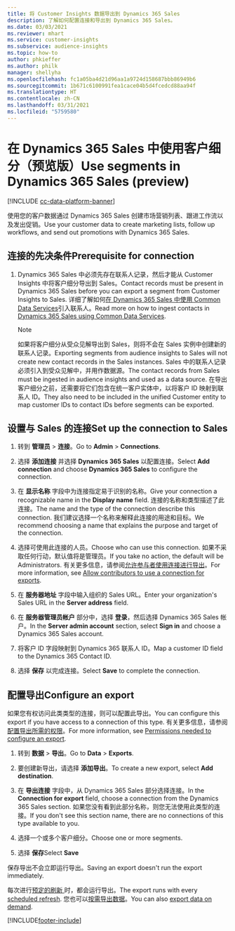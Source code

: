 ```yaml
---
title: 将 Customer Insights 数据导出到 Dynamics 365 Sales
description: 了解如何配置连接和导出到 Dynamics 365 Sales。
ms.date: 03/03/2021
ms.reviewer: mhart
ms.service: customer-insights
ms.subservice: audience-insights
ms.topic: how-to
author: phkieffer
ms.author: philk
manager: shellyha
ms.openlocfilehash: fc1a05ba4d21d96aa1a9724d158687bbb86949b6
ms.sourcegitcommit: 1b671c6100991fea1cace04b5d4fcedcd88aa94f
ms.translationtype: HT
ms.contentlocale: zh-CN
ms.lasthandoff: 03/31/2021
ms.locfileid: "5759580"
---
```

# <a name="use-segments-in-dynamics-365-sales-preview"></a><span data-ttu-id="92022-103">在 Dynamics 365 Sales 中使用客户细分（预览版）</span><span class="sxs-lookup"><span data-stu-id="92022-103">Use segments in Dynamics 365 Sales (preview)</span></span>

[!INCLUDE [cc-data-platform-banner](../includes/cc-data-platform-banner.md)]

<span data-ttu-id="92022-104">使用您的客户数据通过 Dynamics 365 Sales 创建市场营销列表、跟进工作流以及发出促销。</span><span class="sxs-lookup"><span data-stu-id="92022-104">Use your customer data to create marketing lists, follow up workflows, and send out promotions with Dynamics 365 Sales.</span></span>

## <a name="prerequisite-for-connection"></a><span data-ttu-id="92022-105">连接的先决条件</span><span class="sxs-lookup"><span data-stu-id="92022-105">Prerequisite for connection</span></span>

1. <span data-ttu-id="92022-106">Dynamics 365 Sales 中必须先存在联系人记录，然后才能从 Customer Insights 中将客户细分导出到 Sales。</span><span class="sxs-lookup"><span data-stu-id="92022-106">Contact records must be present in Dynamics 365 Sales before you can export a segment from Customer Insights to Sales.</span></span> <span data-ttu-id="92022-107">详细了解如何[在 Dynamics 365 Sales 中使用 Common Data Services](connect-power-query.md)引入联系人。</span><span class="sxs-lookup"><span data-stu-id="92022-107">Read more on how to ingest contacts in [Dynamics 365 Sales using Common Data Services](connect-power-query.md).</span></span>

   > [!NOTE]
   > <span data-ttu-id="92022-108">如果将客户细分从受众见解导出到 Sales，则将不会在 Sales 实例中创建新的联系人记录。</span><span class="sxs-lookup"><span data-stu-id="92022-108">Exporting segments from audience insights to Sales will not create new contact records in the Sales instances.</span></span> <span data-ttu-id="92022-109">Sales 中的联系人记录必须引入到受众见解中，并用作数据源。</span><span class="sxs-lookup"><span data-stu-id="92022-109">The contact records from Sales must be ingested in audience insights and used as a data source.</span></span> <span data-ttu-id="92022-110">在导出客户细分之前，还需要将它们包含在统一客户实体中，以将客户 ID 映射到联系人 ID。</span><span class="sxs-lookup"><span data-stu-id="92022-110">They also need to be included in the unified Customer entity to map customer IDs to contact IDs before segments can be exported.</span></span>

## <a name="set-up-the-connection-to-sales"></a><span data-ttu-id="92022-111">设置与 Sales 的连接</span><span class="sxs-lookup"><span data-stu-id="92022-111">Set up the connection to Sales</span></span>

1. <span data-ttu-id="92022-112">转到 **管理员** > **连接**。</span><span class="sxs-lookup"><span data-stu-id="92022-112">Go to **Admin** > **Connections**.</span></span>

1. <span data-ttu-id="92022-113">选择 **添加连接** 并选择 **Dynamics 365 Sales** 以配置连接。</span><span class="sxs-lookup"><span data-stu-id="92022-113">Select **Add connection** and choose **Dynamics 365 Sales** to configure the connection.</span></span>

1. <span data-ttu-id="92022-114">在 **显示名称** 字段中为连接指定易于识别的名称。</span><span class="sxs-lookup"><span data-stu-id="92022-114">Give your connection a recognizable name in the **Display name** field.</span></span> <span data-ttu-id="92022-115">连接的名称和类型描述了此连接。</span><span class="sxs-lookup"><span data-stu-id="92022-115">The name and the type of the connection describe this connection.</span></span> <span data-ttu-id="92022-116">我们建议选择一个名称来解释此连接的用途和目标。</span><span class="sxs-lookup"><span data-stu-id="92022-116">We recommend choosing a name that explains the purpose and target of the connection.</span></span>

1. <span data-ttu-id="92022-117">选择可使用此连接的人员。</span><span class="sxs-lookup"><span data-stu-id="92022-117">Choose who can use this connection.</span></span> <span data-ttu-id="92022-118">如果不采取任何行动，默认值将是管理员。</span><span class="sxs-lookup"><span data-stu-id="92022-118">If you take no action, the default will be Administrators.</span></span> <span data-ttu-id="92022-119">有关更多信息，请参阅[允许参与者使用连接进行导出](connections.md#allow-contributors-to-use-a-connection-for-exports)。</span><span class="sxs-lookup"><span data-stu-id="92022-119">For more information, see [Allow contributors to use a connection for exports](connections.md#allow-contributors-to-use-a-connection-for-exports).</span></span>

1. <span data-ttu-id="92022-120">在 **服务器地址** 字段中输入组织的 Sales URL。</span><span class="sxs-lookup"><span data-stu-id="92022-120">Enter your organization's Sales URL in the **Server address** field.</span></span>

1. <span data-ttu-id="92022-121">在 **服务器管理员帐户** 部分中，选择 **登录**，然后选择 Dynamics 365 Sales 帐户。</span><span class="sxs-lookup"><span data-stu-id="92022-121">In the **Server admin account** section, select **Sign in** and choose a Dynamics 365 Sales account.</span></span>

1. <span data-ttu-id="92022-122">将客户 ID 字段映射到 Dynamics 365 联系人 ID。</span><span class="sxs-lookup"><span data-stu-id="92022-122">Map a customer ID field to the Dynamics 365 Contact ID.</span></span>

1. <span data-ttu-id="92022-123">选择 **保存** 以完成连接。</span><span class="sxs-lookup"><span data-stu-id="92022-123">Select **Save** to complete the connection.</span></span> 

## <a name="configure-an-export"></a><span data-ttu-id="92022-124">配置导出</span><span class="sxs-lookup"><span data-stu-id="92022-124">Configure an export</span></span>

<span data-ttu-id="92022-125">如果您有权访问此类类型的连接，则可以配置此导出。</span><span class="sxs-lookup"><span data-stu-id="92022-125">You can configure this export if you have access to a connection of this type.</span></span> <span data-ttu-id="92022-126">有关更多信息，请参阅[配置导出所需的权限](export-destinations.md#set-up-a-new-export)。</span><span class="sxs-lookup"><span data-stu-id="92022-126">For more information, see [Permissions needed to configure an export](export-destinations.md#set-up-a-new-export).</span></span>

1. <span data-ttu-id="92022-127">转到 **数据** > **导出**。</span><span class="sxs-lookup"><span data-stu-id="92022-127">Go to **Data** > **Exports**.</span></span>

1. <span data-ttu-id="92022-128">要创建新导出，请选择 **添加导出**。</span><span class="sxs-lookup"><span data-stu-id="92022-128">To create a new export, select **Add destination**.</span></span>

1. <span data-ttu-id="92022-129">在 **导出连接** 字段中，从 Dynamics 365 Sales 部分选择连接。</span><span class="sxs-lookup"><span data-stu-id="92022-129">In the **Connection for export** field, choose a connection from the Dynamics 365 Sales section.</span></span> <span data-ttu-id="92022-130">如果您没有看到此部分名称，则您无法使用此类型的连接。</span><span class="sxs-lookup"><span data-stu-id="92022-130">If you don't see this section name, there are no connections of this type available to you.</span></span>

1. <span data-ttu-id="92022-131">选择一个或多个客户细分。</span><span class="sxs-lookup"><span data-stu-id="92022-131">Choose one or more segments.</span></span>

1. <span data-ttu-id="92022-132">选择 **保存**</span><span class="sxs-lookup"><span data-stu-id="92022-132">Select **Save**</span></span>

<span data-ttu-id="92022-133">保存导出不会立即运行导出。</span><span class="sxs-lookup"><span data-stu-id="92022-133">Saving an export doesn't run the export immediately.</span></span>

<span data-ttu-id="92022-134">每次进行[预定的刷新 ](system.md#schedule-tab)时，都会运行导出。</span><span class="sxs-lookup"><span data-stu-id="92022-134">The export runs with every [scheduled refresh](system.md#schedule-tab).</span></span> <span data-ttu-id="92022-135">您也可以[按需导出数据](export-destinations.md#run-exports-on-demand)。</span><span class="sxs-lookup"><span data-stu-id="92022-135">You can also [export data on demand](export-destinations.md#run-exports-on-demand).</span></span> 

[!INCLUDE[footer-include](../includes/footer-banner.md)]

